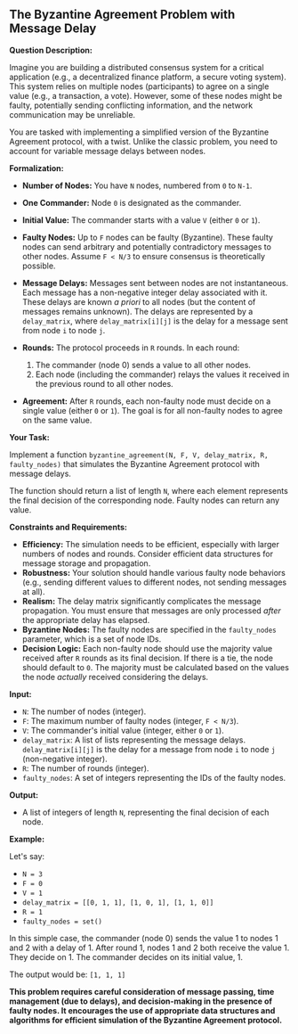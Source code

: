 ## The Byzantine Agreement Problem with Message Delay

**Question Description:**

Imagine you are building a distributed consensus system for a critical application (e.g., a decentralized finance platform, a secure voting system). This system relies on multiple nodes (participants) to agree on a single value (e.g., a transaction, a vote). However, some of these nodes might be faulty, potentially sending conflicting information, and the network communication may be unreliable.

You are tasked with implementing a simplified version of the Byzantine Agreement protocol, with a twist. Unlike the classic problem, you need to account for variable message delays between nodes.

**Formalization:**

*   **Number of Nodes:** You have `N` nodes, numbered from `0` to `N-1`.
*   **One Commander:** Node `0` is designated as the commander.
*   **Initial Value:** The commander starts with a value `V` (either `0` or `1`).
*   **Faulty Nodes:** Up to `F` nodes can be faulty (Byzantine). These faulty nodes can send arbitrary and potentially contradictory messages to other nodes. Assume `F < N/3` to ensure consensus is theoretically possible.
*   **Message Delays:** Messages sent between nodes are not instantaneous. Each message has a non-negative integer delay associated with it. These delays are known *a priori* to all nodes (but the content of messages remains unknown). The delays are represented by a `delay_matrix`, where `delay_matrix[i][j]` is the delay for a message sent from node `i` to node `j`.
*   **Rounds:** The protocol proceeds in `R` rounds.  In each round:

    1.  The commander (node 0) sends a value to all other nodes.
    2.  Each node (including the commander) relays the values it received in the previous round to all other nodes.
*   **Agreement:** After `R` rounds, each non-faulty node must decide on a single value (either `0` or `1`). The goal is for all non-faulty nodes to agree on the same value.

**Your Task:**

Implement a function `byzantine_agreement(N, F, V, delay_matrix, R, faulty_nodes)` that simulates the Byzantine Agreement protocol with message delays.

The function should return a list of length `N`, where each element represents the final decision of the corresponding node. Faulty nodes can return any value.

**Constraints and Requirements:**

*   **Efficiency:**  The simulation needs to be efficient, especially with larger numbers of nodes and rounds. Consider efficient data structures for message storage and propagation.
*   **Robustness:** Your solution should handle various faulty node behaviors (e.g., sending different values to different nodes, not sending messages at all).
*   **Realism:** The delay matrix significantly complicates the message propagation. You must ensure that messages are only processed *after* the appropriate delay has elapsed.
*   **Byzantine Nodes:** The faulty nodes are specified in the `faulty_nodes` parameter, which is a set of node IDs.
*   **Decision Logic:** Each non-faulty node should use the majority value received after `R` rounds as its final decision. If there is a tie, the node should default to `0`.  The majority must be calculated based on the values the node *actually* received considering the delays.

**Input:**

*   `N`:  The number of nodes (integer).
*   `F`:  The maximum number of faulty nodes (integer, `F < N/3`).
*   `V`:  The commander's initial value (integer, either `0` or `1`).
*   `delay_matrix`: A list of lists representing the message delays. `delay_matrix[i][j]` is the delay for a message from node `i` to node `j` (non-negative integer).
*   `R`:  The number of rounds (integer).
*   `faulty_nodes`: A set of integers representing the IDs of the faulty nodes.

**Output:**

*   A list of integers of length `N`, representing the final decision of each node.

**Example:**

Let's say:

*   `N = 3`
*   `F = 0`
*   `V = 1`
*   `delay_matrix = [[0, 1, 1], [1, 0, 1], [1, 1, 0]]`
*   `R = 1`
*   `faulty_nodes = set()`

In this simple case, the commander (node 0) sends the value 1 to nodes 1 and 2 with a delay of 1.  After round 1, nodes 1 and 2 both receive the value 1. They decide on 1. The commander decides on its initial value, 1.

The output would be: `[1, 1, 1]`

**This problem requires careful consideration of message passing, time management (due to delays), and decision-making in the presence of faulty nodes. It encourages the use of appropriate data structures and algorithms for efficient simulation of the Byzantine Agreement protocol.**
